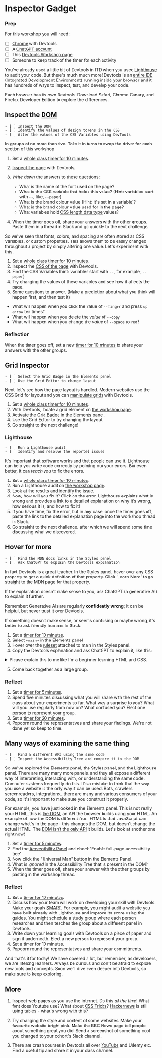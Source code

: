 # Inspector Gadget

### Prep

For this workshop you will need:

- [ ] [Chrome](https://www.google.com/intl/en_uk/chrome/) with Devtools
- [ ] A [ChatGPT account](https://chat.openai.com/auth/login)
- [ ] This [Devtools Workshop page](http://cyf-workshops.netlify.app/devtools/)
- [ ] Someone to keep track of the timer for each activity

You've already used a little bit of Devtools in ITD when you used [Lighthouse](https://developer.chrome.com/docs/lighthouse/) to audit your code. But there's much much more! Devtools is an [entire IDE (Integrated Development Environment)](https://developer.chrome.com/) running inside your browser and it has hundreds of ways to inspect, test, and develop your code.

<!--{{<note type="tip" title="Explore">}}-->

Each browser has its own Devtools. Download Safari, Chrome Canary, and Firefox Developer Edition to explore the differences.

<!-- {{</note>}}-->

## Inspect the [DOM](https://en.wikipedia.org/wiki/Document_Object_Model#:~:text=DOM%20tree%20structure,-A%20Document%20Object&text=It%20consists%20of%20a%20root,can%20have%20multiple%20child%20nodes.)

```objectives
- [ ] Inspect the DOM
- [ ] Identify the values of design tokens in the CSS
- [ ] Alter the values of the CSS Variables using DevTools
```

<!-- {{<note type="exercise" title="Explore">}}-->

In groups of no more than five.
Take it in turns to swap the driver for each section of this workshop

1.  Set a [whole class timer for 10 minutes](https://www.google.com/search?q=timer+for+10+minutes).
1.  [Inspect the page](http://cyf-workshops.netlify.app/devtools/) with Devtools.
1.  _Write down_ the answers to these questions:

    - What is the name of the font used on the page?
    - What is the CSS variable that holds this value? (Hint: variables start with `--`, like, `--paper`)
    - What is the brand colour value (Hint: it's set in a variable)?
    - What is the brand colour value used for in the page?
    - What variables hold [CSS length data type](https://developer.mozilla.org/en-US/docs/Web/CSS/length) values?

1.  When the timer goes off, share your answers with the other groups. Paste them in a thread in Slack and go quickly to the next challenge.
<!-- {{</note>}}-->

So we've seen that fonts, colors, and spacing are often stored as CSS Variables, or custom properties. This allows them to be easily changed throughout a project by simply altering one value. Let's experiment with this.

<!-- {{<note type="exercise" title="Experiment">}}-->

1. Set a [whole class timer for 10 minutes](https://www.google.com/search?q=timer+for+10+minutes).
2. Inspect the [CSS of the page](http://cyf-workshops.netlify.app/devtools/) with Devtools.
3. Find the CSS Variables (hint: variables start with `--`, for example, `--paper`)
4. Try changing the values of these variables and see how it affects the page.
5. Some questions to answer. (Make a prediction about what you think will happen first, and then test it)

- What will happen when you click the value of `--finger` and press `up arrow` ten times?
- What will happen when you delete the _value_ of `--copy`
- What will happen when you change the _value_ of `--space` to `red`?

### Reflection

When the timer goes off, set a new [timer for 10 minutes](https://www.google.com/search?q=timer+for+10+minutes) to share your answers with the other groups.

<!-- {{</note>}}-->

## Grid Inspector

```objectives
- [ ] Select the Grid Badge in the Elements panel
- [ ] Use the Grid Editor to change layout
```

Next, let's see how the page layout is handled. Modern websites use the CSS Grid for layout and you can [manipulate grids](https://developer.chrome.com/blog/devtools-tips-7/) with Devtools.

<!-- {{<note type="exercise" title="Grid Editor">}}-->

1. Set a [whole class timer for 10 minutes](https://www.google.com/search?q=timer+for+10+minutes).
2. With Devtools, locate a grid element on [the workshop page](http://cyf-workshops.netlify.app/devtools/).
3. Activate the [Grid Badge](https://developer.chrome.com/docs/devtools/css/grid/) in the Elements panel.
4. Use the Grid Editor to try changing the layout.
5. Go straight to the next challenge!

<!-- {{</note>}}-->

### Lighthouse

```objectives
- [ ] Run a Lighthouse audit
- [ ] Identify and resolve the reported issues
```

It's important that software works and that people can use it. Lighthouse can help you write code correctly by pointing out your errors. But even better, it can _teach you_ to fix the errors.

<!-- {{<note type="exercise" title="Audit">}}-->

1. Set a [whole class timer for 10 minutes](https://www.google.com/search?q=timer+for+10+minutes).
1. Run a Lighthouse audit on [the workshop page](http://cyf-workshops.netlify.app/devtools/).
1. Look at the results and identify the issue.
1. Now, how will you fix it? Click on the error. Lighthouse explains what is wrong and provides a link to a detailed explanation on why it's wrong, how serious it is, and how to fix it!
1. If you have time, fix the error, but in any case, once the timer goes off, paste the link to the detailed explanation page into the workshop thread in Slack.
1. Go straight to the next challenge, after which we will spend some time discussing what we discovered.

<!-- {{</note>}}-->

## Hover for more

```objectives
- [ ] Find the MDN docs links in the Styles panel
- [ ] Ask ChatGPT to explain the Devtools explanation
```

In fact Devtools is a great teacher. In the Styles panel, hover over any CSS property to get a quick definition of that property. Click 'Learn More' to go straight to the MDN page for that property.

If the explanation doesn't make sense to you, ask ChatGPT (a generative AI) to explain it further.

<!-- {{<note type="warning" title="Plausible Hallucinations">}}-->

Remember: Generative AIs are regularly **confidently wrong**; it can be helpful, but never trust it over Devtools.

If something doesn't make sense, or seems confusing or maybe wrong, it's better to ask friendly humans in Slack.

<!-- {{</note>}}-->

<!-- {{<note type="exercise" title="Explore and Explain">}}-->

1. Set a [timer for 10 minutes](https://www.google.com/search?q=timer+for+10+minutes).
1. Select `<main>` in the Elements panel
1. Hover over the [ruleset](https://www.codecademy.com/learn/intro-to-css/modules/learn-css-selectors-visual-rules/cheatsheet) attached to main in the Styles panel.
1. Copy the Devtools explanation and ask ChatGPT to explain it, like this:
<details><summary>Please explain this to me like I'm a beginner learning HTML and CSS.</summary>

> Determine a grid item's size and location within the grid by contributing a line, a span, or nothing (automatic) to its grid placement. Shorthand for 'grid-row-start', 'grid-column-start', 'grid-row-end', and 'grid-column-end'.

</details>

5. Come back together as a large group.
<!-- {{</note>}}-->

### Reflect

<!-- {{<note type="exercise" title="Reflect">}}-->

1. Set a [timer for 5 minutes](https://www.google.com/search?q=timer+for+5+minutes).
1. Spend five minutes discussing what you will share with the rest of the class about your experiments so far. What was a surprise to you? What will you use regularly from now on? What confused you? Elect one person to represent your group.
1. Set a [timer for 20 minutes](https://www.google.com/search?q=timer+for+20+minutes).
1. Popcorn round the representatives and share your findings. We're not done yet so keep to time.
<!-- {{</note>}}-->

## Many ways of examining the same thing

```objectives
- [ ] Find a different API using the same code
- [ ] Inspect the Accessibility Tree and compare it to the DOM
```

So we've explored the Elements panel, the Styles panel, and the Lighthouse panel. There are many many more panels, and they all expose a different way of interpreting, interacting with, or understanding the same code. Computer systems frequently do this. It's a mistake to think that the way you use a website is the only way it can be used. Bots, crawlers, screenreaders, integrations...there are many and various consumers of your code, so it's important to make sure you construct it properly.

For example, you have just looked in the Elements panel. This is not really your HTML, this is [the DOM](https://developer.mozilla.org/en-US/docs/Web/API/Document_Object_Model/Introduction), an API the browser builds using your HTML. An example of how the DOM is different from HTML is that JavaScript can change what's in the page - this changes the DOM, but doesn't change the actual HTML. The [DOM isn't the only API](https://developer.mozilla.org/en-US/docs/Web/API) it builds. Let's look at another one right now!

<!-- {{<note type="exercise" title="A New Lens">}}-->

1. Set a [timer for 5 minutes](https://www.google.com/search?q=timer+for+5+minutes).
1. Find the [Accessibility Panel](https://developer.chrome.com/blog/full-accessibility-tree/) and check 'Enable full-page accessibility tree'
1. Now click the "Universal Man" button in the Elements Panel.
1. What is _Ignored_ in the Accessibility Tree that is present in the DOM?
1. When the timer goes off, share your answer with the other groups by pasting in the workshop thread.
<!-- {{</note>}}-->

### Reflect

<!-- {{<note type="exercise" title="Develop Your Skills">}}-->

1. Set a [timer for 10 minutes](https://www.google.com/search?q=timer+for+10+minutes).
1. Discuss how your team will work on developing your skill with Devtools. Make your goals [SMART](https://www.atlassian.com/blog/productivity/how-to-write-smart-goals). For example, you might audit a website you have built already with Lighthouse and improve its score using the guides. You might schedule a study group where each person researches and then teaches the group about a different panel in Devtools.
1. Write down your learning goals with Devtools on a piece of paper and sign it underneath. Elect a new person to represent your group.
1. Set a [timer for 10 minutes](https://www.google.com/search?q=timer+for+20+minutes).
1. Popcorn round the representatives and share your commitments.
<!-- {{</note>}}-->

And that's it for today! We have covered a lot, but remember, as developers, we are lifelong learners. Always be curious and don't be afraid to explore new tools and concepts. Soon we'll dive even deeper into Devtools, so make sure to keep exploring.

## More

1. Inspect web pages as you use the internet. Do this _all the time_! What font does Youtube use? What about [CSS Tricks](https://css-tricks.com/tag/devtools/)? [Hackernews](https://news.ycombinator.com/) is still using tables - what's wrong with this?

2. Try changing the style and content of some websites. Make your favourite website bright pink. Make the BBC News page tell people about something great you did. Send a screenshot of something cool you changed to your cohort's Slack channel.

3. There are crash courses in Devtools all over [YouTube](https://www.youtube.com/watch?v=gTVpBbFWry8) and Udemy etc. Find a useful tip and share it in your class channel.

